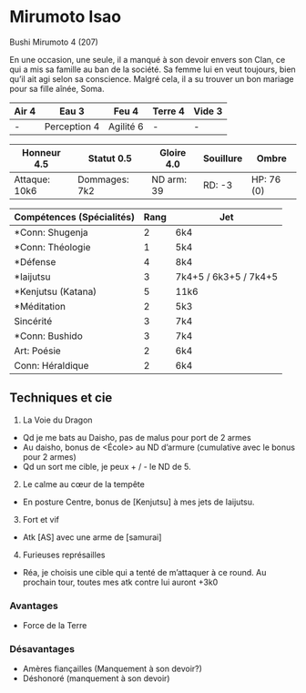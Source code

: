 # Mirumoto Isao

Bushi Mirumoto 4 (207)

En une occasion, une seule, il a manqué à son devoir envers son Clan, ce qui a mis
sa famille au ban de la société. Sa femme lui en veut toujours, bien qu’il ait agi
selon sa conscience. Malgré cela, il a su trouver un bon mariage pour sa fille
aînée, Soma.

| **Air** 4     | **Eau** 3     | **Feu** 4     | **Terre** 4   | **Vide** 3
| ------------- | ------------- | ------------- | ------------- | -------------
| -             | Perception 4  | Agilité 6     | -             | -

| Honneur 4.5   | Statut 0.5    | Gloire 4.0    | Souillure     | Ombre
| ------------- | ------------- | ------------- | ------------- | -------------
| Attaque: 10k6 | Dommages: 7k2 | ND arm: 39    | RD: -3        | HP: 76 (0)

| Compétences (Spécialités)                     | Rang  | Jet
| --------------------------------------------- | ----- | -------
| *Conn: Shugenja                               | 2     | 6k4
| *Conn: Théologie                              | 1     | 5k4
| *Défense                                      | 4     | 8k4
| *Iaijutsu                                     | 3     | 7k4+5 / 6k3+5 / 7k4+5
| *Kenjutsu (Katana)                            | 5     | 11k6
| *Méditation                                   | 2     | 5k3
| Sincérité                                     | 3     | 7k4
| *Conn: Bushido                                | 3     | 7k4
| Art: Poésie                                   | 2     | 6k4
| Conn: Héraldique                              | 2     | 6k4

## Techniques et cie

1. La Voie du Dragon
  * Qd je me bats au Daisho, pas de malus pour port de 2 armes
  * Au daisho, bonus de <École> au ND d’armure (cumulative avec le bonus pour 2 armes)
  * Qd un sort me cible, je peux + / - le ND de 5.
2. Le calme au cœur de la tempête
  * En posture Centre, bonus de [Kenjutsu] à mes jets de Iaijutsu.
3. Fort et vif
  * Atk [AS] avec une arme de [samurai]
4. Furieuses représailles
  * Réa, je choisis une cible qui a tenté de m’attaquer à ce round. Au prochain
    tour, toutes mes atk contre lui auront +3k0

### Avantages

* Force de la Terre
    
### Désavantages

* Amères fiançailles (Manquement à son devoir?)
* Déshonoré (manquement à son devoir)